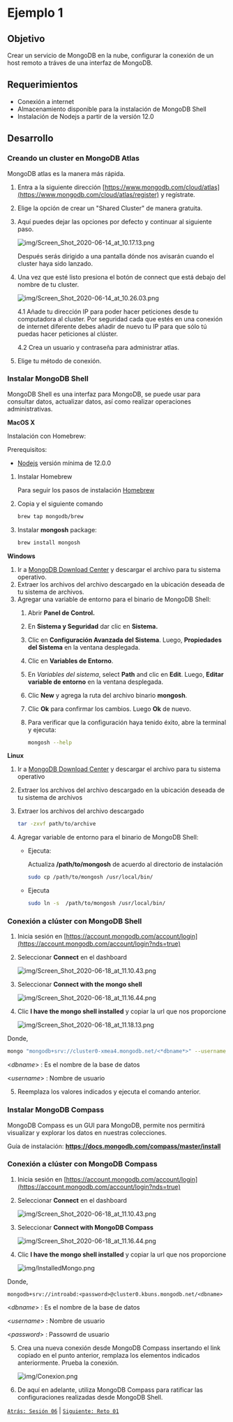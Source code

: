 # Ejemplo 1

## Objetivo

Crear un servicio de MongoDB en la nube, configurar la conexión de un host remoto a tráves de una interfaz de MongoDB.

## Requerimientos

- Conexión a internet
- Almacenamiento disponible para la instalación de MongoDB Shell
- Instalación de Nodejs a partir de la versión 12.0

## Desarrollo

### Creando un cluster en MongoDB Atlas

MongoDB atlas es la manera más rápida.

1. Entra a la siguiente dirección [https://www.mongodb.com/cloud/atlas](https://www.mongodb.com/cloud/atlas/register) y regístrate.
2. Elige la opción de crear un "Shared Cluster" de manera gratuita.
3. Aquí puedes dejar las opciones por defecto y continuar al siguiente paso.

    ![img/Screen_Shot_2020-06-14_at_10.17.13.png](img/Screen_Shot_2020-06-14_at_10.17.13.png)

    Después serás dirigido a una pantalla dónde nos avisarán cuando el cluster haya sido lanzado.

4. Una vez que esté listo presiona el botón de connect que está debajo del nombre de tu cluster. 

    ![img/Screen_Shot_2020-06-14_at_10.26.03.png](img/Screen_Shot_2020-06-14_at_10.26.03.png)

    4.1 Añade tu dirección IP para poder hacer peticiones desde tu computadora al cluster. Por seguridad cada que estés en una conexión de internet diferente debes añadir de nuevo tu IP para que sólo tú puedas hacer peticiones al clúster.

    4.2 Crea un usuario y contraseña para administrar atlas.

5. Elige tu método de conexión.

### Instalar MongoDB Shell

MongoDB Shell es una interfaz para MongoDB, se puede usar para consultar datos, actualizar datos, así como realizar operaciones administrativas.

**MacOS X**

Instalación con Homebrew:

Prerequisitos: 

- [Nodejs](https://nodejs.org/es/) versión mínima de 12.0.0

1. Instalar Homebrew

    Para seguir los pasos de instalación [Homebrew](https://brew.sh/)

2. Copia y el siguiente comando

    ```bash
    brew tap mongodb/brew
    ```

3. Instalar **mongosh** package:

    ```bash
    brew install mongosh
    ```

**Windows**

1. Ir a [MongoDB Download Center](https://www.mongodb.com/try/download/shell) y descargar el archivo para tu sistema operativo.
2. Extraer los archivos del archivo descargado en la ubicación deseada de tu sistema de archivos.
3. Agregar una variable de entorno para el binario de MongoDB Shell:
    1. Abrir **Panel de Control.**
    2. En **Sistema y Seguridad** dar clic en **Sistema.**
    3. Clic en **Configuración Avanzada del Sistema**. Luego, **Propiedades del Sistema** en la ventana desplegada.
    4. Clic en **Variables de Entorno**.
    5. En *Variables del sistema*, select **Path** and clic en **Edit**. Luego, **Editar variable de entorno** en la ventana desplegada.
    6. Clic **New** y agrega la ruta del archivo binario **mongosh**.
    7. Clic **Ok** para confirmar los cambios. Luego **Ok** de nuevo.
    8. Para verificar que la configuración haya tenido éxito, abre la terminal y ejecuta:

        ```bash
        mongosh --help
        ```

**Linux**

1. Ir a [MongoDB Download Center](https://www.mongodb.com/try/download/shell) y descargar el archivo para tu sistema operativo
2. Extraer los archivos del archivo descargado en la ubicación deseada de tu sistema de archivos
3. Extraer los archivos del archivo descargado

    ```bash
    tar -zxvf path/to/archive
    ```

4. Agregar variable de entorno para el binario de MongoDB Shell:
    - Ejecuta:

         Actualiza **/path/to/mongosh** de acuerdo al directorio de instalación

        ```bash
        sudo cp /path/to/mongosh /usr/local/bin/
        ```

    - Ejecuta

        ```bash
        sudo ln -s  /path/to/mongosh /usr/local/bin/
        ```

### Conexión a clúster con MongoDB Shell

1. Inicia sesión en [https://account.mongodb.com/account/login](https://account.mongodb.com/account/login?nds=true)
2. Seleccionar **Connect** en el dashboard

    ![img/Screen_Shot_2020-06-18_at_11.10.43.png](img/Screen_Shot_2020-06-18_at_11.10.43.png)

3. Seleccionar **Connect with the mongo shell**

    ![img/Screen_Shot_2020-06-18_at_11.16.44.png](img/Screen_Shot_2020-06-18_at_11.16.44.png)

4. Clic **I have the mongo shell installed** y copiar la url que nos proporcione

    ![img/Screen_Shot_2020-06-18_at_11.18.13.png](img/Screen_Shot_2020-06-18_at_11.18.13.png)

Donde, 

```bash
mongo "mongodb+srv://cluster0-xmea4.mongodb.net/<*dbname*>" --username <*username*>
```

<*dbname*> : Es el nombre de la base de datos

<*username*> : Nombre de usuario 

5. Reemplaza los valores indicados y ejecuta el comando anterior.


### Instalar MongoDB Compass

MongoDB Compass es un GUI para MongoDB, permite nos permitirá visualizar y explorar los datos en nuestras colecciones.

Guía de instalación: <b>https://docs.mongodb.com/compass/master/install</b>


### Conexión a clúster con MongoDB Compass

1. Inicia sesión en [https://account.mongodb.com/account/login](https://account.mongodb.com/account/login?nds=true)

2. Seleccionar **Connect** en el dashboard

    ![img/Screen_Shot_2020-06-18_at_11.10.43.png](img/Screen_Shot_2020-06-18_at_11.10.43.png)

3. Seleccionar **Connect with MongoDB Compass**

    ![img/Screen_Shot_2020-06-18_at_11.16.44.png](img/Screen_Shot_2020-06-18_at_11.16.44.png)

4. Clic **I have the mongo shell installed** y copiar la url que nos proporcione

    ![img/InstalledMongo.png](img/InstalledMongo.png)

Donde, 

```
mongodb+srv://introabd:<password>@cluster0.kbuns.mongodb.net/<dbname>
```

<*dbname*> : Es el nombre de la base de datos

<*username*> : Nombre de usuario    

<*password*> : Passowrd de usuario
    
5. Crea una nueva conexión desde MongoDB Compass insertando el link copiado en el punto anterior, remplaza los elementos indicados anteriormente. Prueba la conexión.

    ![img/Conexion.png](img/Conexión.png)

6. De aquí en adelante, utiliza MongoDB Compass para ratificar las configuraciones realizadas desde MongoDB Shell.

[`Atrás: Sesión 06`](https://github.com/beduExpert/A2-Backend-Fundamentals-2020/tree/master/Sesion-06) | [`Siguiente: Reto 01`](https://github.com/beduExpert/A2-Backend-Fundamentals-2020/tree/master/Sesion-06/Reto-01)
